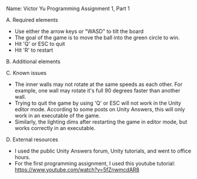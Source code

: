 Name: Victor Yu
Programming Assignment 1, Part 1

A. Required elements
- Use either the arrow keys or "WASD" to tilt the board
- The goal of the game is to move the ball into the green circle to win.
- Hit 'Q' or ESC to quit
- Hit 'R' to restart

B. Additional elements

C. Known issues
- The inner walls may not rotate at the same speeds as each other. For example, one wall may rotate it's full 90 degrees faster than another wall.
- Trying to quit the game by using 'Q' or ESC will not work in the Unity editor mode. According to some posts on Unity Answers, this will only work in an executable of the game.
- Similarly, the lighting dims after restarting the game in editor mode, but works correctly in an executable.

D. External resources
- I used the public Unity Answers forum, Unity tutorials, and went to office hours.
- For the first programming assignment, I used this youtube tutorial: https://www.youtube.com/watch?v=5fZnwmcdAR8
